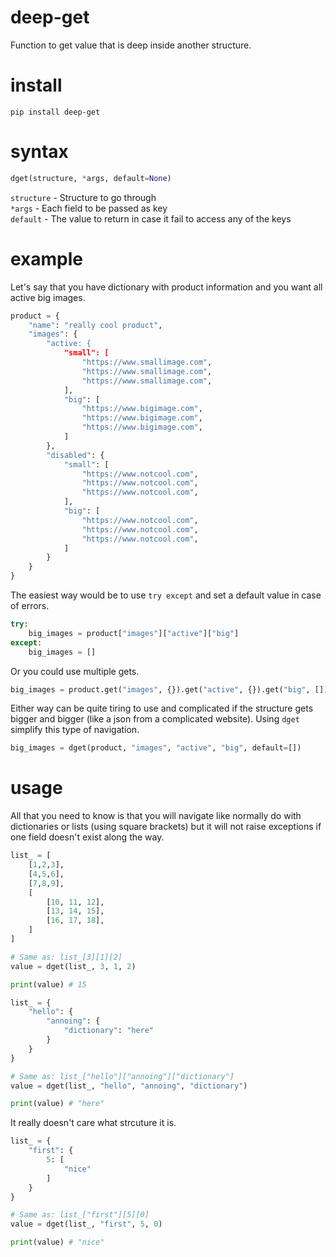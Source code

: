 # deep-get
Function to get value that is deep inside another structure.  

# install
`pip install deep-get`  

# syntax
```python
dget(structure, *args, default=None)
```  
`structure` - Structure to go through  
`*args` - Each field to be passed as key  
`default` - The value to return in case it fail to access any of the keys  

# example
Let's say that you have dictionary with product information and you want all active big images.  
```python
product = {
    "name": "really cool product",
    "images": {
        "active: {
            "small": [
                "https://www.smallimage.com",
                "https://www.smallimage.com",
                "https://www.smallimage.com",
            ],
            "big": [
                "https://www.bigimage.com",
                "https://www.bigimage.com",
                "https://www.bigimage.com",
            ]
        },
        "disabled": {
            "small": [
                "https://www.notcool.com",
                "https://www.notcool.com",
                "https://www.notcool.com",
            ],
            "big": [
                "https://www.notcool.com",
                "https://www.notcool.com",
                "https://www.notcool.com",
            ]
        }
    }
}
```

The easiest way would be to use `try except` and set a default value in case of errors.  
```python
try:
    big_images = product["images"]["active"]["big"]
except:
    big_images = []
```

Or you could use multiple gets.  
```python
big_images = product.get("images", {}).get("active", {}).get("big", [])
```

Either way can be quite tiring to use and complicated if the structure gets bigger and bigger (like a json from a complicated website). Using `dget` simplify this type of navigation.  
```python
big_images = dget(product, "images", "active", "big", default=[])
```

# usage
All that you need to know is that you will navigate like normally do with dictionaries or lists (using square brackets) but it will not raise exceptions if one field doesn't exist along the way.  
```python
list_ = [
    [1,2,3],
    [4,5,6],
    [7,8,9],
    [
        [10, 11, 12],
        [13, 14, 15],
        [16, 17, 18],
    ]
]

# Same as: list_[3][1][2]
value = dget(list_, 3, 1, 2)

print(value) # 15
```

```python
list_ = {
    "hello": {
        "annoing": {
            "dictionary": "here"
        }
    }
}

# Same as: list_["hello"]["annoing"]["dictionary"]
value = dget(list_, "hello", "annoing", "dictionary")

print(value) # "here"
```

It really doesn't care what strcuture it is.  
```python
list_ = {
    "first": {
        5: [
            "nice"
        ]
    }
}

# Same as: list_["first"][5][0]
value = dget(list_, "first", 5, 0)

print(value) # "nice"
```

